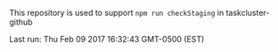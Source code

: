 This repository is used to support `npm run checkStaging` in taskcluster-github

Last run: Thu Feb 09 2017 16:32:43 GMT-0500 (EST)